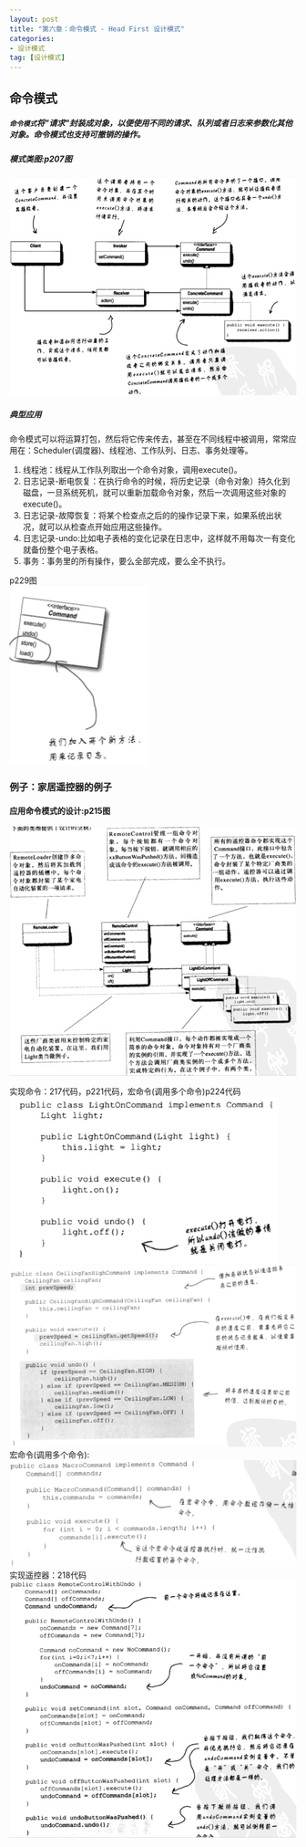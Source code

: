 ```yaml
---
layout: post
title: "第六章：命令模式 - Head First 设计模式"
categories:
- 设计模式
tag: [设计模式]
---
```


## 命令模式

##### `命令模式`将"请求"封装成对象，以便使用不同的请求、队列或者日志来参数化其他对象。命令模式也支持可撤销的操作。

##### 模式类图:p207图

![p207图](/images/design-pattern/p207.png)

##### 典型应用

命令模式可以将运算打包，然后将它传来传去，甚至在不同线程中被调用，常常应用在：Scheduler(调度器)、线程池、工作队列、日志、事务处理等。

1. 线程池：线程从工作队列取出一个命令对象，调用execute()。
2. 日志记录-断电恢复：在执行命令的时候，将历史记录（命令对象）持久化到磁盘，一旦系统死机，就可以重新加载命令对象，然后一次调用这些对象的execute()。
3. 日志记录-故障恢复：将某个检查点之后的的操作记录下来，如果系统出状况，就可以从检查点开始应用这些操作。
4. 日志记录-undo:比如电子表格的变化记录在日志中，这样就不用每次一有变化就备份整个电子表格。
5. 事务：事务里的所有操作，要么全部完成，要么全不执行。

p229图<br/>
![p229图](/images/design-pattern/p229.png)

### 例子：家居遥控器的例子

#### 应用命令模式的设计:p215图

![p215图](/images/design-pattern/p215.png)

实现命令：217代码，p221代码，宏命令(调用多个命令)p224代码<br/>
![p217图](/images/design-pattern/p217.png)<br/>
![p221图](/images/design-pattern/p221.png)<br/>
宏命令(调用多个命令):<br/>
![p224图](/images/design-pattern/p224.png)<br/>
实现遥控器：218代码<br/>
![p218图](/images/design-pattern/p218.png)<br/>










